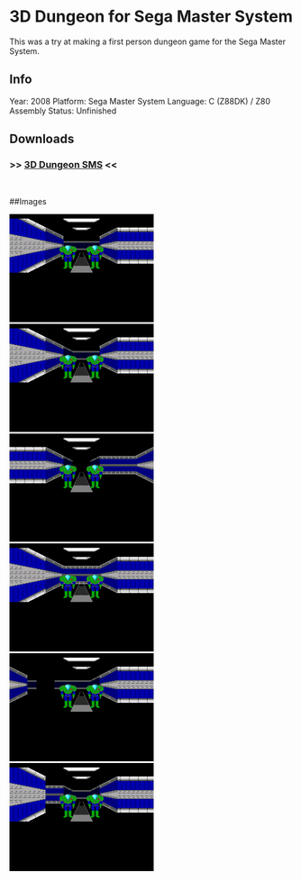 # 3D Dungeon for Sega Master System

This was a try at making a first person dungeon game for the Sega Master System.

## Info
Year: 2008
Platform: Sega Master System
Language: C (Z88DK) / Z80 Assembly
Status: Unfinished 

## Downloads
### >> [3D Dungeon SMS](/downloads/maze3d-2008-01-21.zip "Download 3D Dungeon SMS") <<
<br>

##Images

<div class="ContentFlow">
	<div class="flow">
		<img class="item" src="/dungeon-3d-sms/maze3d-2008-01-21-01.png" />
		<img class="item" src="/dungeon-3d-sms/maze3d-2008-01-21-02.png" />
		<img class="item" src="/dungeon-3d-sms/maze3d-2008-01-21-03.png" />
		<img class="item" src="/dungeon-3d-sms/maze3d-2008-01-21-04.png" />
		<img class="item" src="/dungeon-3d-sms/maze3d-2008-01-21-05.png" />
		<img class="item" src="/dungeon-3d-sms/maze3d-2008-01-21-06.png" />
	</div>
</div>
